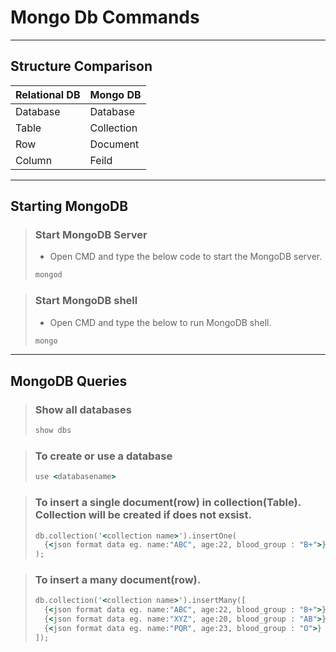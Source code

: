 # Mongo Db Commands
___
## Structure Comparison

| Relational DB | Mongo DB |
| --- | --- |
| Database | Database |
| Table | Collection |
| Row | Document |
| Column | Feild |
---
## Starting MongoDB
> ### Start MongoDB Server
> + Open CMD and type the below code to start the MongoDB server.
> ``` cmd
> mongod
> ```

> ### Start MongoDB shell
> + Open CMD and type the below to run MongoDB shell.
> ``` cmd
> mongo
> ```
---
## MongoDB Queries
>  ### Show all databases
> ``` cmd
> show dbs
> ```

> ### To create or use a database
> ``` cmd
> use <databasename>
> ```

> ### To insert a single document(row) in collection(Table). Collection will be created if does not exsist.
> ``` cmd
> db.collection('<collection name>').insertOne(
>   {<json format data eg. name:"ABC", age:22, blood_group : "B+">}
> );
> ```

> ### To insert a many document(row).
> ``` cmd
> db.collection('<collection name>').insertMany([
>   {<json format data eg. name:"ABC", age:22, blood_group : "B+">},
>   {<json format data eg. name:"XYZ", age:20, blood_group : "AB">},   
>   {<json format data eg. name:"PQR", age:23, blood_group : "O">}   
> ]);
> ```
>

> 